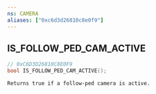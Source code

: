```yaml
---
ns: CAMERA
aliases: ["0xc6d3d26810c8e0f9"]
---
```

## IS_FOLLOW_PED_CAM_ACTIVE

```c
// 0xC6D3D26810C8E0F9
bool IS_FOLLOW_PED_CAM_ACTIVE();
```

```
Returns true if a follow-ped camera is active.
```
